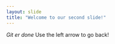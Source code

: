 ```yaml
---
layout: slide
title: "Welcome to our second slide!"
---
```

*Git er done*
Use the left arrow to go back!
